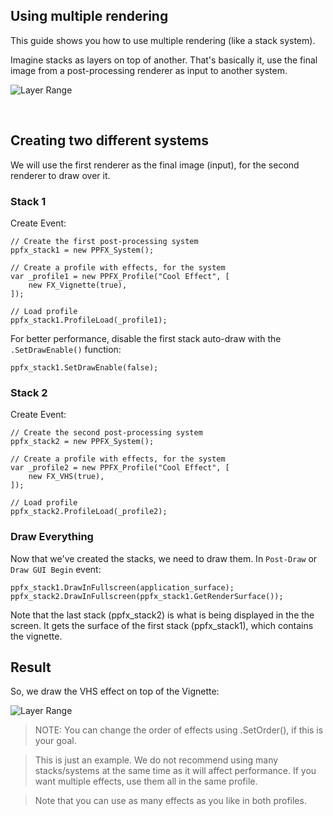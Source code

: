 
## Using multiple rendering <!-- {docsify-ignore} -->

This guide shows you how to use multiple rendering (like a stack system).

Imagine stacks as layers on top of another. That's basically it, use the final image from a post-processing renderer as input to another system.

![Layer Range](/./images/MultipleStacks_0.png)

</br>

## Creating two different systems <!-- {docsify-ignore} -->

We will use the first renderer as the final image (input), for the second renderer to draw over it.

### Stack 1

Create Event:
```gml
// Create the first post-processing system
ppfx_stack1 = new PPFX_System();

// Create a profile with effects, for the system
var _profile1 = new PPFX_Profile("Cool Effect", [
    new FX_Vignette(true),
]);

// Load profile
ppfx_stack1.ProfileLoad(_profile1);
```

For better performance, disable the first stack auto-draw with the `.SetDrawEnable()` function:

```gml
ppfx_stack1.SetDrawEnable(false);
```



### Stack 2

Create Event:
```gml
// Create the second post-processing system
ppfx_stack2 = new PPFX_System();

// Create a profile with effects, for the system
var _profile2 = new PPFX_Profile("Cool Effect", [
    new FX_VHS(true),
]);

// Load profile
ppfx_stack2.ProfileLoad(_profile2);
```


### Draw Everything

Now that we've created the stacks, we need to draw them.
In `Post-Draw` or `Draw GUI Begin` event:

```gml
ppfx_stack1.DrawInFullscreen(application_surface);
ppfx_stack2.DrawInFullscreen(ppfx_stack1.GetRenderSurface());
```

Note that the last stack (ppfx_stack2) is what is being displayed in the the screen. It gets the surface of the first stack (ppfx_stack1), which contains the vignette.


## Result <!-- {docsify-ignore} -->

So, we draw the VHS effect on top of the Vignette:

![Layer Range](/./images/MultipleStacks_1.gif)

> NOTE: You can change the order of effects using .SetOrder(), if this is your goal.

> This is just an example. We do not recommend using many stacks/systems at the same time as it will affect performance. If you want multiple effects, use them all in the same profile.

> Note that you can use as many effects as you like in both profiles.
